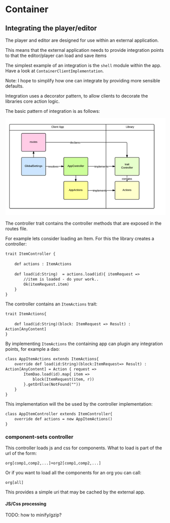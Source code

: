 # Container

## Integrating the player/editor

The player and editor are designed for use within an external application.

This means that the external application needs to provide integration points to that the editor/player can load and save items

The simplest example of an integration is the `shell` module within the app. Have a look at `ContainerClientImplementation`.

Note: I hope to simplify how one can integrate by providing more sensible defaults.

Integration uses a decorator pattern, to allow clients to decorate the libraries core action logic.

The basic pattern of integration is as follows:

![integration](../img/integration.png)

The controller trait contains the controller methods that are exposed in the routes file.

For example lets consider loading an Item. For this the library creates a controller:

    trait ItemController {

        def actions : ItemActions

        def load(id:String)  = actions.load(id){ itemRequest =>
            //item is loaded - do your work..
            Ok(itemRequest.item)
        }
    }

The controller contains an `ItemActions` trait:

    trait ItemActions{

        def load(id:String)(block: ItemRequest => Result) : Action[AnyContent]
    }

By implementing `ItemActions` the containing app can plugin any integration points, for example a dao:

    class AppItemActions extends ItemActions{
        override def load(id:String)(block:ItemRequest=> Result) : Action[AnyContent] = Action { request =>
            ItemDao.load(id).map{ item =>
                block(ItemRequest(item, r))
            }.getOrElse(NotFound(""))
        }
    }

This implementation will the be used by the controller implementation:

    class AppItemController extends ItemController{
        override def actions = new AppItemActions()
    }

### component-sets controller

This controller loads js and css for components. What to load is part of the url of the form:

    org[comp1,comp2,...]+org2[comp1,comp2,...]

Or if you want to load all the components for an org you can call:

    org[all]


This provides a simple uri that may be cached by the external app.

#### JS/Css processing

TODO: how to minify/gzip?